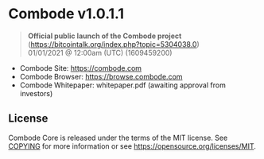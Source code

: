 Combode v1.0.1.1
===============================

> **Official public launch of the Combode project**  
> (https://bitcointalk.org/index.php?topic=5304038.0)  
> 01/01/2021 @ 12:00am (UTC) (1609459200)  

- Combode Site: https://combode.com
- Combode Browser: https://browse.combode.com
- Combode Whitepaper: whitepaper.pdf (awaiting approval from investors)

License
-------

Combode Core is released under the terms of the MIT license. See [COPYING](COPYING) for more
information or see https://opensource.org/licenses/MIT.
